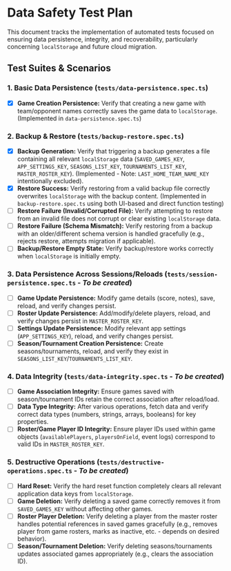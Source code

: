 # Data Safety Test Plan

This document tracks the implementation of automated tests focused on ensuring data persistence, integrity, and recoverability, particularly concerning `localStorage` and future cloud migration.

## Test Suites & Scenarios

### 1. Basic Data Persistence (`tests/data-persistence.spec.ts`)

- [x] **Game Creation Persistence:** Verify that creating a new game with team/opponent names correctly saves the game data to `localStorage`. (Implemented in `data-persistence.spec.ts`)

### 2. Backup & Restore (`tests/backup-restore.spec.ts`)

- [x] **Backup Generation:** Verify that triggering a backup generates a file containing all relevant `localStorage` data (`SAVED_GAMES_KEY`, `APP_SETTINGS_KEY`, `SEASONS_LIST_KEY`, `TOURNAMENTS_LIST_KEY`, `MASTER_ROSTER_KEY`). (Implemented - Note: `LAST_HOME_TEAM_NAME_KEY` intentionally excluded).
- [x] **Restore Success:** Verify restoring from a valid backup file correctly overwrites `localStorage` with the backup content. (Implemented in `backup-restore.spec.ts` using both UI-based and direct function testing)
- [ ] **Restore Failure (Invalid/Corrupted File):** Verify attempting to restore from an invalid file does not corrupt or clear existing `localStorage` data.
- [ ] **Restore Failure (Schema Mismatch):** Verify restoring from a backup with an older/different schema version is handled gracefully (e.g., rejects restore, attempts migration if applicable).
- [ ] **Backup/Restore Empty State:** Verify backup/restore works correctly when `localStorage` is initially empty.

### 3. Data Persistence Across Sessions/Reloads (`tests/session-persistence.spec.ts` - *To be created*)

- [ ] **Game Update Persistence:** Modify game details (score, notes), save, reload, and verify changes persist.
- [ ] **Roster Update Persistence:** Add/modify/delete players, reload, and verify changes persist in `MASTER_ROSTER_KEY`.
- [ ] **Settings Update Persistence:** Modify relevant app settings (`APP_SETTINGS_KEY`), reload, and verify changes persist.
- [ ] **Season/Tournament Creation Persistence:** Create seasons/tournaments, reload, and verify they exist in `SEASONS_LIST_KEY`/`TOURNAMENTS_LIST_KEY`.

### 4. Data Integrity (`tests/data-integrity.spec.ts` - *To be created*)

- [ ] **Game Association Integrity:** Ensure games saved with season/tournament IDs retain the correct association after reload/load.
- [ ] **Data Type Integrity:** After various operations, fetch data and verify correct data types (numbers, strings, arrays, booleans) for key properties.
- [ ] **Roster/Game Player ID Integrity:** Ensure player IDs used within game objects (`availablePlayers`, `playersOnField`, event logs) correspond to valid IDs in `MASTER_ROSTER_KEY`.

### 5. Destructive Operations (`tests/destructive-operations.spec.ts` - *To be created*)

- [ ] **Hard Reset:** Verify the hard reset function completely clears all relevant application data keys from `localStorage`.
- [ ] **Game Deletion:** Verify deleting a saved game correctly removes it from `SAVED_GAMES_KEY` without affecting other games.
- [ ] **Roster Player Deletion:** Verify deleting a player from the master roster handles potential references in saved games gracefully (e.g., removes player from game rosters, marks as inactive, etc. - depends on desired behavior).
- [ ] **Season/Tournament Deletion:** Verify deleting seasons/tournaments updates associated games appropriately (e.g., clears the association ID). 